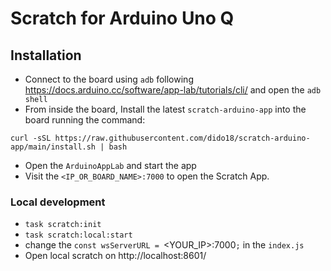 # Scratch for Arduino Uno Q 

## Installation

- Connect to the board using `adb` following https://docs.arduino.cc/software/app-lab/tutorials/cli/ and open the `adb shell`
- From inside the board, Install the latest `scratch-arduino-app` into the board running the command:
```
curl -sSL https://raw.githubusercontent.com/dido18/scratch-arduino-app/main/install.sh | bash
```
- Open the `ArduinoAppLab` and start the app
- Visit the `<IP_OR_BOARD_NAME>:7000` to open the Scratch App.

### Local development
- `task scratch:init`
- `task scratch:local:start`
- change the `const wsServerURL = `<YOUR_IP>:7000`;` in the `index.js` 
- Open local scratch on http://localhost:8601/